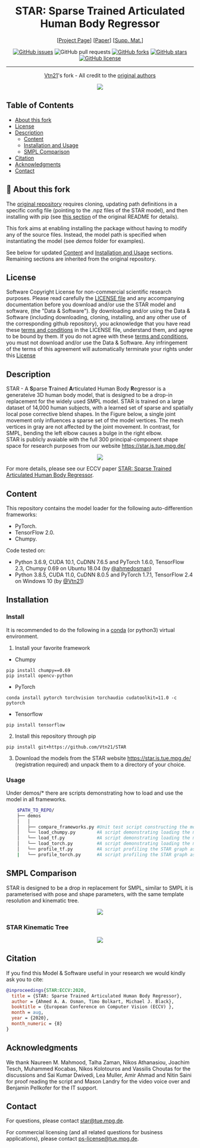 <h1 align="center">STAR: Sparse Trained Articulated Human Body Regressor</h1>

<div align="center">

  [[Project Page](https://star.is.tue.mpg.de/)]
  [[Paper](https://ps.is.tuebingen.mpg.de/uploads_file/attachment/attachment/618/star_paper.pdf)]
  [[Supp. Mat.](https://ps.is.tuebingen.mpg.de/uploads_file/attachment/attachment/619/star_supmat.pdf)]

</div>

<div align="center">

  [![GitHub issues](https://img.shields.io/github/issues/Vtn21/STAR)](https://github.com/Vtn21/STAR/issues)
  ![GitHub pull requests](https://img.shields.io/github/issues-pr/Vtn21/STAR)
  [![GitHub forks](https://img.shields.io/github/forks/Vtn21/STAR)](https://github.com/Vtn21/STAR/network)
  [![GitHub stars](https://img.shields.io/github/stars/Vtn21/STAR)](https://github.com/Vtn21/STAR/stargazers)
  [![GitHub license](https://img.shields.io/github/license/Vtn21/STAR)](https://github.com/Vtn21/STAR/blob/main/LICENSE)

</div>

---

<div align="center">

  [Vtn21](https://github.com/Vtn21)'s fork - All credit to the [original authors](https://github.com/ahmedosman/STAR)

</div>

<p align="center">
  <img src="./images/main_teaser.png" />
</p>


## Table of Contents
  * [About this fork](#about)
  * [License](#license)
  * [Description](#description)
    * [Content](#content)
    * [Installation and Usage](#Installation)
    * [SMPL Comparison](#SMPLComparison)
  * [Citation](#citation)
  * [Acknowledgments](#acknowledgments)
  * [Contact](#contact)


## 🍴 About this fork <a name = "about"></a>

The [original repository](https://github.com/ahmedosman/STAR) requires cloning, updating path definitions in a specific config file (pointing to the .npz files of the STAR model), and then installing with pip (see [this section](https://github.com/ahmedosman/STAR#Installation) of the original README for details).

This fork aims at enabling installing the package without having to modify any of the source files. Instead, the model path is specified when instantiating the model (see *demos* folder for examples).

See below for updated [Content](#content) and [Installation and Usage](#Installation) sections. Remaining sections are inherited from the original repository.

## License

Software Copyright License for non-commercial scientific research purposes.
Please read carefully the [LICENSE file](https://github.com/ahmedosman/STAR/blob/master/LICENSE) and any accompanying
documentation before you download and/or use the STAR model and
software, (the "Data & Software"). By downloading and/or using the
Data & Software (including downloading, cloning, installing, and any other use
of the corresponding github repository), you acknowledge that you have read
these [terms and conditions](https://github.com/ahmedosman/STAR/blob/master/LICENSE) in the LICENSE file, understand them, and agree to be bound by them. If
you do not agree with these [terms and conditions](https://github.com/ahmedosman/STAR/blob/master/LICENSE), you must not download and/or
use the Data & Software. Any infringement of the terms of this agreement will
automatically terminate your rights under this [License](https://github.com/ahmedosman/STAR/blob/master/LICENSE)


## Description

STAR - A **S**parse **T**rained  **A**rticulated Human Body **R**egressor is a generateive 3D human body model, that is designed to be a drop-in replacement for the widely used SMPL model.
STAR is trained on a large dataset of 14,000 human subjects, with a learned set of sparse and spatially local pose corrective
blend shapes. In the Figure below, a single joint movement only influences a sparse set of the model vertices. The mesh vertices in
gray are not affected by the joint movement. In contrast, for SMPL, bending the left elbow causes a bulge in the right elbow.  <br/>
STAR is publicly avaiable with the full 300 principal-component shape space for research purposes from our website https://star.is.tue.mpg.de/

<p align="center">
  <img src="./images/sparse_pose_correctives.png" />
</p>


 For more details, please see our ECCV paper
[STAR: Sparse Trained Articulated Human Body Regressor](https://ps.is.mpg.de/uploads_file/attachment/attachment/618/star_paper.pdf).

## Content
This repository contains the model loader for the following auto-differention frameworks:
* PyTorch.
* TensorFlow 2.0.
* Chumpy.

Code tested on:

* Python 3.6.9, CUDA 10.1, CuDNN 7.6.5 and PyTorch 1.6.0, TensorFlow 2.3, Chumpy 0.69 on Ubuntu 18.04 (by [@ahmedosman](https://github.com/ahmedosman))
* Python 3.8.5, CUDA 11.0, CuDNN 8.0.5 and PyTorch 1.7.1, TensorFlow 2.4 on Windows 10 (by [@Vtn21](https://github.com/Vtn21))

## Installation

### Install

It is recommended to do the following in a [conda](https://www.anaconda.com/products/individual) (or python3) virtual environment.

1. Install your favorite framework

* Chumpy
```
pip install chumpy==0.69
pip install opencv-python
```

* PyTorch
```
conda install pytorch torchvision torchaudio cudatoolkit=11.0 -c pytorch
```

* Tensorflow
```
pip install tensorflow
```

2. Install this repository through pip

```
pip install git+https://github.com/Vtn21/STAR
```

3. Download the models from the STAR website https://star.is.tue.mpg.de/ (registration required) and unpack them to a directory of your choice.

### Usage

Under demos/* there are scripts demonstrating how to load and use the model in all frameworks.
```bash
    $PATH_TO_REPO/
    ├── demos
    │   │
    │   ├── compare_frameworks.py #Unit test script constructing the model with three frameworks and comparing the output
    │   └── load_chumpy.py        #A script demonstrating loading the model in chumpy
    │   └── load_tf.py            #A script demonstrating loading the model in Tensorflow
    │   └── load_torch.py         #A script demonstrating loading the model in PyTorch
    │   └── profile_tf.py         #A script profiling the STAR graph as a function of batch Size in Tensorflow
    |   └── profile_torch.py      #A script profiling the STAR graph as a function of batch Size in PyTorch
```

## SMPL Comparison
STAR is designed to be a drop in replacement for SMPL, similar to SMPL it is parameterised with pose and shape parameters, with the same template
resolution and kinematic tree.

<p align="center">
  <img src="./images/smpl_vs_star.jpeg" />
</p>

### STAR Kinematic Tree
<p align="center">
  <img src="./images/star_kinematic_tree.png" />
</p>




## Citation

If you find this Model & Software useful in your research we would kindly ask you to cite:

```bibtex
@inproceedings{STAR:ECCV:2020,
  title = {STAR: Sparse Trained Articulated Human Body Regressor},
  author = {Ahmed A. A. Osman, Timo Bolkart, Michael J. Black},
  booktitle = {European Conference on Computer Vision (ECCV) },
  month = aug,
  year = {2020},
  month_numeric = {8}
}
```

## Acknowledgments
We thank Naureen M. Mahmood, Talha Zaman,  Nikos Athanasiou, Joachim Tesch, Muhammed Kocabas, Nikos Kolotouros and Vassilis Choutas for the discussions
and Sai Kumar Dwivedi, Lea Muller, Amir Ahmad and Nitin Saini for proof reading the script and
Mason Landry for the video voice over and Benjamin Pellkofer for the IT support.

## Contact

For questions, please contact [star@tue.mpg.de](mailto:star@tue.mpg.de).

For commercial licensing (and all related questions for business applications), please contact [ps-license@tue.mpg.de](mailto:ps-license@tue.mpg.de).
